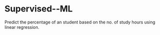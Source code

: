 # Supervised--ML
 Predict the percentage of an student based on the no. of study hours using linear regression.
